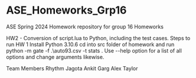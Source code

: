 # ASE_Homeworks_Grp16
ASE Spring 2024 Homework repository for group 16
Homeworks

HW2 - Conversion of script.lua to Python, including the test cases.
Steps to run
HW 1
Install Python 3.10.6
cd into src folder of homework and run python -m gate -f .\auto93.csv -t stats . Use --help option for a list of all options and change arguments likewise.

Team Members
Rhythm Jagota
Ankit Garg
Alex Taylor
